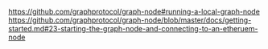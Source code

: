 https://github.com/graphprotocol/graph-node#running-a-local-graph-node
https://github.com/graphprotocol/graph-node/blob/master/docs/getting-started.md#23-starting-the-graph-node-and-connecting-to-an-etheruem-node

